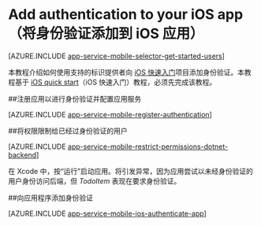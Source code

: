 <properties
	pageTitle="使用 Azure 移动应用在 iOS 中添加身份验证"
	description="了解如何使用 Azure 移动应用通过各种标识提供者（包括 AAD 和 Microsoft）对 iOS 应用的用户进行身份验证。"
	services="app-service\mobile"
	documentationCenter="ios"
	authors="krisragh"
	manager="dwrede"
	editor=""/>

<tags
	ms.service="app-service-mobile"
	ms.workload="mobile"
	ms.tgt_pltfrm="mobile-ios"
	ms.devlang="dotnet"
	ms.topic="article"
	ms.date="06/28/2016"
	wacn.date="09/26/2016"
	ms.author="yuaxu"/>

# Add authentication to your iOS app（将身份验证添加到 iOS 应用）

[AZURE.INCLUDE [app-service-mobile-selector-get-started-users](../../includes/app-service-mobile-selector-get-started-users.md)]

本教程介绍如何使用支持的标识提供者向 [iOS 快速入门]项目添加身份验证。本教程基于 [iOS quick start]（iOS 快速入门）教程，必须先完成该教程。

##<a name="register"></a>注册应用以进行身份验证并配置应用服务

[AZURE.INCLUDE [app-service-mobile-register-authentication](../../includes/app-service-mobile-register-authentication.md)]

##<a name="permissions"></a>将权限限制给已经过身份验证的用户

[AZURE.INCLUDE [app-service-mobile-restrict-permissions-dotnet-backend](../../includes/app-service-mobile-restrict-permissions-dotnet-backend.md)]

在 Xcode 中，按“运行”启动应用。将引发异常，因为应用尝试以未经身份验证的用户身份访问后端，但 _TodoItem_ 表现在要求身份验证。

##<a name="add-authentication"></a>向应用程序添加身份验证

[AZURE.INCLUDE [app-service-mobile-ios-authenticate-app](../../includes/app-service-mobile-ios-authenticate-app.md)]


<!-- URLs. -->

[iOS quick start]: /documentation/articles/app-service-mobile-ios-get-started/
[iOS 快速入门]: /documentation/articles/app-service-mobile-ios-get-started/

[Azure portal]: https://portal.azure.cn

<!---HONumber=Mooncake_0919_2016-->
